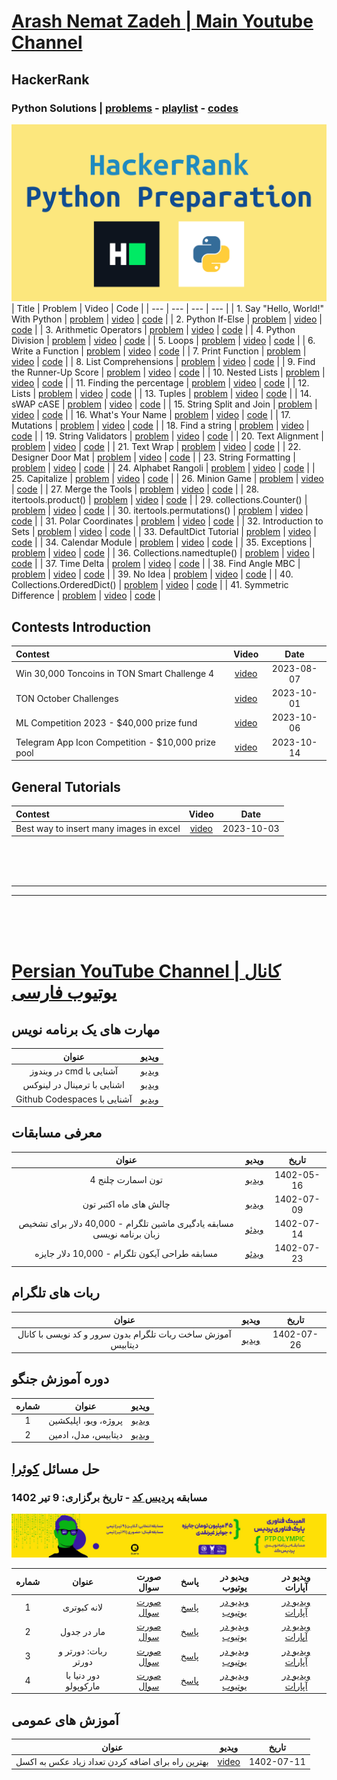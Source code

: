 # [Arash Nemat Zadeh | Main Youtube Channel](https://www.youtube.com/@Arashnm80)
## HackerRank
### Python Solutions | [problems](https://www.hackerrank.com/domains/python) - [playlist](https://youtube.com/playlist?list=PLHzXiG6EUYn5luCwIrAQ_FL7oCsx65_Qd) - [codes](https://github.com/arashnm80/youtube/tree/main/HackerRank/python-preparation)
![python preparation](https://github.com/arashnm80/youtube/blob/main/HackerRank/python-preparation/playlist%20thumbnail.png)
| Title | Problem | Video | Code |
| --- | --- | --- | --- |
| 1. Say "Hello, World!" With Python | [problem](https://www.hackerrank.com/challenges/py-hello-world) | [video](https://youtu.be/Js3py57DxXo) | [code](https://github.com/arashnm80/youtube/blob/main/HackerRank/python-preparation/1.%20Say%20Hello%2C%20World%20With%20Python.py) |
| 2. Python If-Else | [problem](https://www.hackerrank.com/challenges/py-if-else/problem) | [video](https://youtu.be/GP8_B1_oMA8) | [code](https://github.com/arashnm80/youtube/blob/main/HackerRank/python-preparation/2.%20Python%20If-Else.py) |
| 3. Arithmetic Operators | [problem](https://www.hackerrank.com/challenges/python-arithmetic-operators/problem) | [video](https://youtu.be/SNt3FzzvY6o) | [code](https://github.com/arashnm80/youtube/blob/main/HackerRank/python-preparation/3.%20Arithmetic%20Operators.py) |
| 4. Python Division | [problem](https://www.hackerrank.com/challenges/python-division/problem?isFullScreen=true) | [video](https://youtu.be/9ZHhBo3Tibs) | [code](https://github.com/arashnm80/youtube/blob/main/HackerRank/python-preparation/4.%20Python%20Division.py) |
| 5. Loops | [problem](https://www.hackerrank.com/challenges/python-loops/problem?isFullScreen=true) | [video](https://youtu.be/_XzjNro5V2U) | [code](https://github.com/arashnm80/youtube/blob/main/HackerRank/python-preparation/5.%20Loops.py) |
| 6. Write a Function | [problem](https://www.hackerrank.com/challenges/write-a-function/problem) | [video](https://youtu.be/PJOtrRqRwJY) | [code](https://github.com/arashnm80/youtube/blob/main/HackerRank/python-preparation/6.%20Write%20a%20function.py) |
| 7. Print Function | [problem](https://www.hackerrank.com/challenges/python-print/problem?isFullScreen=true) | [video]() | [code](https://github.com/arashnm80/youtube/blob/main/HackerRank/python-preparation/7.%20Print%20Function.py) |
| 8. List Comprehensions | [problem](https://www.hackerrank.com/challenges/list-comprehensions/problem?isFullScreen=true) | [video](https://youtu.be/TvTUSr2L-R0) | [code](https://github.com/arashnm80/youtube/blob/main/HackerRank/python-preparation/8.%20List%20Comprehensions.py) |
| 9. Find the Runner-Up Score | [problem](https://www.hackerrank.com/challenges/find-second-maximum-number-in-a-list/problem?isFullScreen=true) | [video](https://youtu.be/2MH7eCjG2IY) | [code](https://github.com/arashnm80/youtube/blob/main/HackerRank/python-preparation/9.%20Find%20the%20Runner-Up%20Score.py) |
| 10. Nested Lists | [problem](https://www.hackerrank.com/challenges/nested-list/problem?isFullScreen=true) | [video](https://youtu.be/J-_l6XfiwNk) | [code](https://github.com/arashnm80/youtube/blob/main/HackerRank/python-preparation/10.%20Nested%20Lists.py) |
| 11. Finding the percentage | [problem](https://www.hackerrank.com/challenges/finding-the-percentage/problem?isFullScreen=true) | [video](https://youtu.be/gq9-6Rueo-Y) | [code](https://github.com/arashnm80/youtube/blob/main/HackerRank/python-preparation/11.%20Finding%20the%20percentage.py) |
| 12. Lists | [problem](https://www.hackerrank.com/challenges/python-lists/problem?isFullScreen=true) | [video](https://youtu.be/pBuWfPMS60g) | [code](https://github.com/arashnm80/youtube/blob/main/HackerRank/python-preparation/12.%20Lists) |
| 13. Tuples | [problem](https://www.hackerrank.com/challenges/python-tuples/problem?isFullScreen=true) | [video](https://youtu.be/_CmnnW2Eonw) | [code](https://github.com/arashnm80/youtube/blob/main/HackerRank/python-preparation/13.%20Tuples.py) |
| 14. sWAP cASE | [problem](https://www.hackerrank.com/challenges/swap-case/problem?isFullScreen=true) | [video](https://youtu.be/XVX2_Rk_E70) | [code](https://github.com/arashnm80/youtube/blob/main/HackerRank/python-preparation/14.%20sWAP%20cASE.py) |
| 15. String Split and Join | [problem](https://www.hackerrank.com/challenges/python-string-split-and-join/problem?isFullScreen=true) | [video](https://youtu.be/0HuM90j1WMw) | [code](https://github.com/arashnm80/youtube/blob/main/HackerRank/python-preparation/15.%20String%20Split%20and%20Join.py) |
| 16. What's Your Name | [problem](https://www.hackerrank.com/challenges/whats-your-name/problem?isFullScreen=true) | [video](https://youtu.be/xqP5IZcarlE) | [code](https://github.com/arashnm80/youtube/blob/main/HackerRank/python-preparation/16.%20What's%20Your%20Name.py) |
| 17. Mutations | [problem](https://www.hackerrank.com/challenges/python-mutations/problem?isFullScreen=true) | [video](https://youtu.be/5O_5hflZxzA) | [code](https://github.com/arashnm80/youtube/blob/main/HackerRank/python-preparation/17.%20Mutations.py) |
| 18. Find a string | [problem](https://www.hackerrank.com/challenges/find-a-string/problem?isFullScreen=true) | [video](https://youtu.be/mCCJJcsP-V8) | [code](https://github.com/arashnm80/youtube/blob/main/HackerRank/python-preparation/18.%20Find%20a%20string.py) |
| 19. String Validators | [problem](https://www.hackerrank.com/challenges/string-validators/problem?isFullScreen=true) | [video](https://youtu.be/5woD4LNwinM) | [code](https://github.com/arashnm80/youtube/blob/main/HackerRank/python-preparation/19.%20String%20Validators.py) |
| 20. Text Alignment | [problem](https://www.hackerrank.com/challenges/text-alignment/problem?isFullScreen=true) | [video](https://youtu.be/zY8Peeu7P9I) | [code](https://github.com/arashnm80/youtube/blob/main/HackerRank/python-preparation/20.%20Text%20Alignment.py) |
| 21. Text Wrap | [problem](https://www.hackerrank.com/challenges/text-wrap/problem?isFullScreen=true) | [video](https://youtu.be/YtwjVBGtMII) | [code](https://github.com/arashnm80/youtube/blob/main/HackerRank/python-preparation/21.%20Text%20Wrap.py) |
| 22. Designer Door Mat | [problem](https://www.hackerrank.com/challenges/designer-door-mat/problem?isFullScreen=true) | [video](https://youtu.be/T-O8WkAA_ZA) | [code](https://github.com/arashnm80/youtube/blob/main/HackerRank/python-preparation/22.%20Designer%20Door%20Mat.py) |
| 23. String Formatting | [problem](https://www.hackerrank.com/challenges/python-string-formatting/problem?isFullScreen=true) | [video](https://youtu.be/naVjIojrqW0) | [code](https://github.com/arashnm80/youtube/blob/main/HackerRank/python-preparation/23.%20String%20Formatting.py) |
| 24. Alphabet Rangoli | [problem](https://www.hackerrank.com/challenges/alphabet-rangoli/problem?isFullScreen=true) | [video](https://youtu.be/pWnODooDf4c) | [code](https://github.com/arashnm80/youtube/blob/main/HackerRank/python-preparation/24.%20Alphabet%20Rangoli.py) |
| 25. Capitalize | [problem](https://www.hackerrank.com/challenges/capitalize/problem?isFullScreen=true) | [video](https://youtu.be/L33zAiA6VNE) | [code](https://github.com/arashnm80/youtube/blob/main/HackerRank/python-preparation/25.%20Capitalize.py) |
| 26. Minion Game | [problem](https://www.hackerrank.com/challenges/the-minion-game/problem?isFullScreen=true) | [video](https://youtu.be/fBi7ANLOlIY) | [code](https://github.com/arashnm80/youtube/blob/main/HackerRank/python-preparation/26.%20The%20Minion%20Game.py) |
| 27. Merge the Tools | [problem](https://www.hackerrank.com/challenges/merge-the-tools/problem?isFullScreen=true) | [video](https://youtu.be/8yIzPX8OUm4) | [code](https://github.com/arashnm80/youtube/blob/main/HackerRank/python-preparation/27.%20Merge%20the%20Tools.py) |
| 28. itertools.product() | [problem](https://www.hackerrank.com/challenges/itertools-product/problem?isFullScreen=true) | [video](https://youtu.be/aPZJwG8-rc4) | [code](https://github.com/arashnm80/youtube/blob/main/HackerRank/python-preparation/28.%20itertools.product().py) |
| 29. collections.Counter() | [problem](https://www.hackerrank.com/challenges/collections-counter/problem?isFullScreen=true) | [video](https://youtu.be/Bl-KTbRpwes) | [code](https://github.com/arashnm80/youtube/blob/main/HackerRank/python-preparation/29.%20collections.Counter().py) |
| 30. itertools.permutations() | [problem](https://www.hackerrank.com/challenges/itertools-permutations/problem?isFullScreen=true) | [video](https://youtu.be/Fw30fR7pwTE) | [code](https://github.com/arashnm80/youtube/blob/main/HackerRank/python-preparation/30.%20itertools.permutations().py) |
| 31. Polar Coordinates | [problem](https://www.hackerrank.com/challenges/polar-coordinates/problem?isFullScreen=true) | [video](https://youtu.be/XzduHr2x5WU) | [code](https://github.com/arashnm80/youtube/blob/main/HackerRank/python-preparation/31.%20Polar%20Coordinates.py) |
| 32. Introduction to Sets | [problem](https://www.hackerrank.com/challenges/py-introduction-to-sets/problem?isFullScreen=true) | [video](https://youtu.be/kL3SZe7o8aw) | [code](https://github.com/arashnm80/youtube/blob/main/HackerRank/python-preparation/32.%20Introduction%20to%20Sets.py) |
| 33. DefaultDict Tutorial | [problem](https://www.hackerrank.com/challenges/defaultdict-tutorial/problem?isFullScreen=true) | [video](https://youtu.be/aw-QG4ufMEY) | [code](https://github.com/arashnm80/youtube/blob/main/HackerRank/python-preparation/33.%20DefaultDict%20Tutorial.py) |
| 34. Calendar Module | [problem](https://www.hackerrank.com/challenges/calendar-module/problem?isFullScreen=true) | [video](https://youtu.be/9L25FAuSiN0) | [code](https://github.com/arashnm80/youtube/blob/main/HackerRank/python-preparation/34.%20Calendar%20Module.py) |
| 35. Exceptions | [problem](https://www.hackerrank.com/challenges/exceptions/problem?isFullScreen=true) | [video](https://youtu.be/J9IwQ4d0zJ0) | [code](https://github.com/arashnm80/youtube/blob/main/HackerRank/python-preparation/35.%20Exceptions.py) |
| 36. Collections.namedtuple() | [problem](https://www.hackerrank.com/challenges/py-collections-namedtuple/problem?isFullScreen=true) | [video](https://youtu.be/xKLZPQCuTAg) | [code](https://github.com/arashnm80/youtube/blob/main/HackerRank/python-preparation/36.%20Collections.namedtuple().py) |
| 37. Time Delta | [prolem](https://www.hackerrank.com/challenges/python-time-delta/problem?isFullScreen=true) | [video](https://youtu.be/db9x23H8kWU) | [code](https://github.com/arashnm80/youtube/blob/main/HackerRank/python-preparation/37.%20Time%20Delta.py) |
| 38. Find Angle MBC | [problem](https://www.hackerrank.com/challenges/find-angle/problem?isFullScreen=true) | [video](https://youtu.be/O_RCdTnsma0) | [code](https://github.com/arashnm80/youtube/blob/main/HackerRank/python-preparation/38.%20Find%20Angle%20MBC.py) |
| 39. No Idea | [problem](https://www.hackerrank.com/challenges/no-idea/problem?isFullScreen=true) | [video](https://youtu.be/QtKRCmIaqow) | [code](https://github.com/arashnm80/youtube/blob/main/HackerRank/python-preparation/39.%20No%20Idea.py) |
| 40. Collections.OrderedDict() | [problem](https://www.hackerrank.com/challenges/py-collections-ordereddict/problem?isFullScreen=true) | [video](https://youtu.be/vi3nCM3tsBg) | [code](https://github.com/arashnm80/youtube/blob/main/HackerRank/python-preparation/40.%20Collections.OrderedDict().py) |
| 41. Symmetric Difference | [problem](https://www.hackerrank.com/challenges/symmetric-difference/problem?isFullScreen=true) | [video](https://youtu.be/dHIgkkE4qnQ) | [code](https://github.com/arashnm80/youtube/blob/main/HackerRank/python-preparation/41.%20Symmetric%20Difference.py) |

## Contests Introduction
| Contest | Video | Date |
| :--- | :---: | :---: |
| Win 30,000 Toncoins in TON Smart Challenge 4 | [video](https://youtu.be/ACsGxZ7f0cM) | 2023-08-07 |
| TON October Challenges | [video](https://youtu.be/EkbjAcdHX_M) | 2023-10-01 |
| ML Competition 2023 - $40,000 prize fund | [video](https://youtu.be/SWwXajHNt44) | 2023-10-06 |
| Telegram App Icon Competition - $10,000 prize pool | [video](https://youtu.be/9Jp1FLxmWVQ) | 2023-10-14 |

## General Tutorials
| Contest | Video | Date |
| :--- | :---: | :---: |
| Best way to insert many images in excel | [video](https://youtu.be/W8qwcFdJG10) | 2023-10-03 |

<br><br><br>

---
---

<br><br><br>

# [Persian YouTube Channel | کانال یوتیوب فارسی](https://www.youtube.com/@Arashnm80_Persian)
## مهارت های یک برنامه نویس
| عنوان | ویدیو |
| :---: | :---: |
| ‫آشنایی با cmd در ویندوز | [ویدیو](https://youtu.be/iuoCGbLy08w) |
| ‫اشنایی با ترمینال در لینوکس | [ویدیو](https://youtu.be/NTXqulFaEJk) |
| ‫آشنایی با Github Codespaces | [ویدیو](https://youtu.be/rFOsjy04OK4) |
## معرفی مسابقات
| عنوان | ویدیو | تاریخ |
| :---: | :---: | :---: |
| تون اسمارت چلنج 4 | [ویدیو](https://youtu.be/_qs49xvuOwM) | 1402-05-16 |
| چالش های ماه اکتبر تون | [ویدیو](https://www.youtube.com/@Arashnm80_Persian) | 1402-07-09 |
| مسابقه یادگیری ماشین تلگرام - 40,000 دلار برای تشخیص زبان برنامه نویسی | [ویدئو](https://youtu.be/PkY14X7ecSQ) | 1402-07-14 |
| مسابقه طراحی آیکون تلگرام - 10,000 دلار جایزه | [ویدئو](https://youtu.be/Jq_2VhjxhcI) | 1402-07-23 |
## ربات های تلگرام
 عنوان | ویدیو | تاریخ |
 | :---: | :---: | :---: |
 | آموزش ‫ساخت ربات تلگرام بدون سرور و کد نویسی با کانال دیتابیس | [ویدیو](https://youtu.be/RQGtzGVVJM4) | 1402-07-26 |



## دوره آموزش جنگو
| شماره | عنوان | ویدیو |
| :---: | :---: | :---: |
| 1 | پروژه، ویو، اپلیکشین | [ویدیو](https://youtu.be/owDKlugtijc) |
| 2 | دیتابیس، مدل، ادمین | [ویدیو](https://youtu.be/Qfe58ExquKE) |
## حل مسائل [کوئرا](https://quera.org/)
### مسابقه [پردیس کد](https://quera.org/events/pardis-code) - تاریخ برگزاری: 9 تیر 1402
![pardis code](https://github.com/arashnm80/youtube-persian/blob/main/quera/pardis-code/pardis-code.jpg)

| شماره | عنوان | صورت سوال | پاسخ | ویدیو در یوتیوب | ویدیو در آپارات | 
| :---: | :---: | :---: | :---: | :---: | :---: |
| 1 | لانه کبوتری | [صورت سوال](https://quera.org/problemset/187845/) | [پاسخ](https://github.com/arashnm80/youtube-persian/blob/main/quera/pardis-code/1.%20lane%20kabutari.py) | [ویدیو در یوتیوب](https://youtu.be/MXf0tFxGYS4) | [ویدیو در آپارات](https://aparat.com/v/4hemC) |
| 2 | مار در جدول | [صورت سوال](https://quera.org/problemset/187843) | [پاسخ](https://github.com/arashnm80/youtube-persian/blob/main/quera/pardis-code/2.%20mar-dar-jadval.py) | [ویدیو در یوتیوب](https://youtu.be/wXvbt--kG_g) | [ویدیو در آپارات](https://aparat.com/v/xahHy) |
| 3 | ربات: دورتر و دورتر | [صورت سوال](https://quera.org/contest/assignments/54909/problems/187838) | [پاسخ](https://github.com/arashnm80/youtube-persian/blob/main/quera/pardis-code/3.%20robat%2C%20doortar%20va%20doortar.py) | [ویدیو در یوتیوب](https://youtu.be/o1gLsE7drPs) | [ویدیو در آپارات](https://aparat.com/v/1C2Nu) |
| 4 | دور دنیا با مارکوپولو | [صورت سوال](https://quera.org/contest/assignments/54909/problems/187835) | [پاسخ](https://github.com/arashnm80/youtube-persian/blob/main/quera/pardis-code/4.%20doore%20donya%20ba%20markopolo.py) | [ویدیو در یوتیوب](https://youtu.be/09lhzjco0M4) | [ویدیو در آپارات](https://aparat.com/v/mgQw0) |

## آموزش های عمومی
| عنوان | ویدیو | تاریخ |
| :---: | :---: | :---: |
| بهترین راه برای اضافه کردن تعداد زیاد عکس به اکسل | [video](https://youtu.be/mEYojInQNCc) | 1402-07-11

